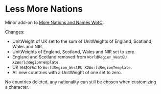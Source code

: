 # Less More Nations

Minor add-on to [More Nations and Names WotC](https://steamcommunity.com/sharedfiles/filedetails/?id=1124284135).

Changes:
- UnitWeight of UK set to the sum of UnitWeights of England, Scotland, Wales and NIR.
- UnitWeights of England, Scotland, Wales and NIR set to zero.
- England and Scotland removed from ```WorldRegion_WestEU X2WorldRegionTemplate```.
- UK restored to ```WorldRegion_WestEU X2WorldRegionTemplate```.
- All new countries with a UnitWeight of one set to zero.

No countries deleted, any nationality can still be chosen when customizing a character.
